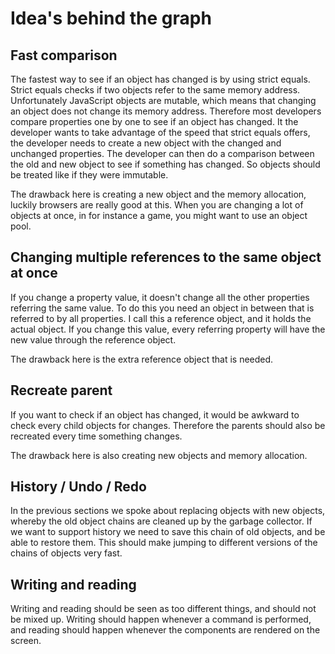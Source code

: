 Idea's behind the graph
===

Fast comparison
---
The fastest way to see if an object has changed is by using strict equals. Strict equals checks if two objects refer
to the same memory address. Unfortunately JavaScript objects are mutable, which means that changing an object
does not change its memory address. Therefore most developers compare properties one by one to see if an object
has changed. It the developer wants to take advantage of the speed that strict equals offers, the developer
needs to create a new object with the changed and unchanged properties. The developer can then do a comparison between
the old and new object to see if something has changed. So objects should be treated like if they were immutable.

The drawback here is creating a new object and the memory allocation, luckily browsers are really good at this. When
you are changing a lot of objects at once, in for instance a game, you might want to use an object pool.

Changing multiple references to the same object at once
---
If you change a property value, it doesn't change all the other properties referring the same value. To do this
you need an object in between that is referred to by all properties. I call this a reference object, and it holds
the actual object. If you change this value, every referring property will have the new value through the reference object.

The drawback here is the extra reference object that is needed.

Recreate parent
---
If you want to check if an object has changed, it would be awkward to check every child objects for changes.
Therefore the parents should also be recreated every time something changes.

The drawback here is also creating new objects and memory allocation.

History / Undo / Redo
---
In the previous sections we spoke about replacing objects with new objects, whereby the old object chains are
cleaned up by the garbage collector. If we want to support history we need to save this chain of old objects,
and be able to restore them. This should make jumping to different versions of the chains of objects very fast.

Writing and reading
---
Writing and reading should be seen as too different things, and should not be mixed up. Writing should happen
whenever a command is performed, and reading should happen whenever the components are rendered on the screen.